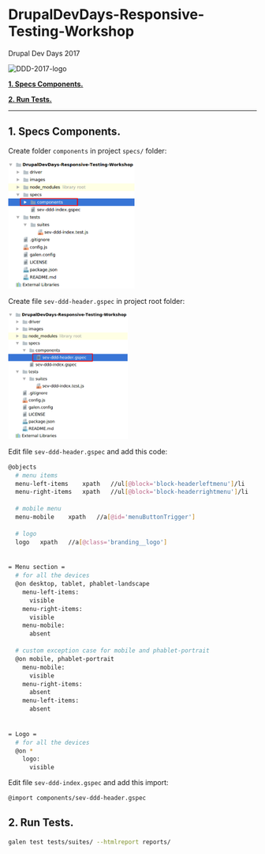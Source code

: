 # DrupalDevDays-Responsive-Testing-Workshop

Drupal Dev Days 2017

<img src="https://seville2017.drupaldays.org/themes/da_vinci/logo.svg" alt="DDD-2017-logo" />

[**1. Specs Components.**](#1-specs-components)

[**2. Run Tests.**](#2-run-tests)

 _______________________________________
 
 ## 1. Specs Components.
 
 Create folder ```components``` in project ```specs/``` folder:
 
 <img src="/images/Step2_Creating_Components_0.png" height="256" />
 
 Create file ```sev-ddd-header.gspec``` in project root folder:
 
 <img src="/images/Step2_Creating_Components_1.png" height="256" />
 
 Edit file ```sev-ddd-header.gspec``` and add this code:
   
 ```bash
 @objects
   # menu items
   menu-left-items    xpath   //ul[@block='block-headerleftmenu']/li
   menu-right-items   xpath   //ul[@block='block-headerrightmenu']/li
     
   # mobile menu
   menu-mobile    xpath   //a[@id='menuButtonTrigger']
     
   # logo
   logo   xpath   //a[@class='branding__logo']
        
         
 = Menu section =
   # for all the devices
   @on desktop, tablet, phablet-landscape
     menu-left-items:
       visible
     menu-right-items:
       visible
     menu-mobile:
       absent
     
   # custom exception case for mobile and phablet-portrait
   @on mobile, phablet-portrait
     menu-mobile:
       visible
     menu-right-items:
       absent
     menu-left-items:
       absent
     
     
 = Logo =
   # for all the devices
   @on *
     logo:
       visible
 ```
 
 Edit file ```sev-ddd-index.gspec``` and add this import:
 
 ```bash
 @import components/sev-ddd-header.gspec
 ```
 
 ## 2. Run Tests.
 
 ```bash 
 galen test tests/suites/ --htmlreport reports/
 ```
